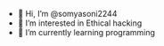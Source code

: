 - 👋 Hi, I’m @somyasoni2244
- 👀 I’m interested in Ethical hacking
- 🌱 I’m currently learning programming



<!---
somyasoni2244/somyasoni2244 is a ✨ special ✨ repository because its `README.md` (this file) appears on your GitHub profile.
You can click the Preview link to take a look at your changes.
--->
